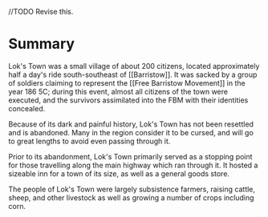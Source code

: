 //TODO Revise this.
# Summary
Lok's Town was a small village of about 200 citizens, located approximately half a day's ride south-southeast of [[Barristow]]. It was sacked by a group of soldiers claiming to represent the [[Free Barristow Movement]] in the year 186 5C; during this event, almost all citizens of the town were executed, and the survivors assimilated into the FBM with their identities concealed. 

Because of its dark and painful history, Lok's Town has not been resettled and is abandoned. Many in the region consider it to be cursed, and will go to great lengths to avoid even passing through it. 

Prior to its abandonment, Lok's Town primarily served as a stopping point for those travelling along the main highway which ran through it. It hosted a sizeable inn for a town of its size, as well as a general goods store. 

The people of Lok's Town were largely subsistence farmers, raising cattle, sheep, and other livestock as well as growing a number of crops including corn. 